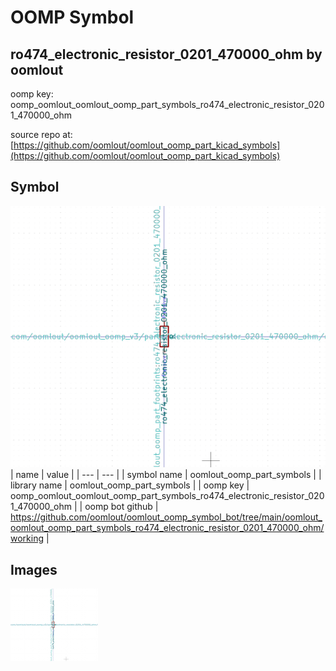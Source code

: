 # OOMP Symbol  
## ro474_electronic_resistor_0201_470000_ohm  by oomlout  
  
oomp key: oomp_oomlout_oomlout_oomp_part_symbols_ro474_electronic_resistor_0201_470000_ohm  
  
source repo at: [https://github.com/oomlout/oomlout_oomp_part_kicad_symbols](https://github.com/oomlout/oomlout_oomp_part_kicad_symbols)  
## Symbol  
  
[![working.png](working_600.png)](working.png)  
| name | value | 
| --- | --- | 
| symbol name | oomlout_oomp_part_symbols | 
| library name | oomlout_oomp_part_symbols | 
| oomp key | oomp_oomlout_oomlout_oomp_part_symbols_ro474_electronic_resistor_0201_470000_ohm | 
| oomp bot github | https://github.com/oomlout/oomlout_oomp_symbol_bot/tree/main/oomlout_oomlout_oomp_part_symbols_ro474_electronic_resistor_0201_470000_ohm/working | 
## Images  
  
[![working.png](working_140.png)](working.png)  
